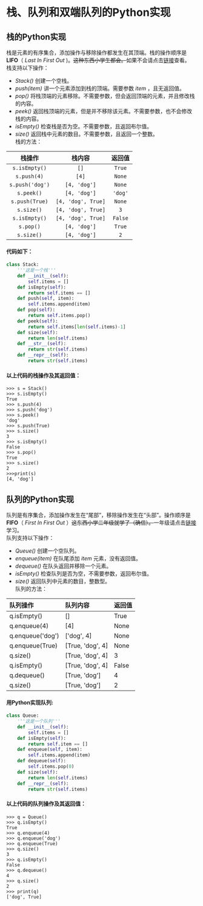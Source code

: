 # 栈、队列和双端队列的Python实现
## 栈的Python实现
栈是元素的有序集合，添加操作与移除操作都发生在其顶端。栈的操作顺序是**LIFO**（ _Last In First Out_ )。~~这种东西小学生都会。~~如果不会请点击[链接](https://baike.baidu.com/item/%E6%A0%88/12808149)查看。   
栈支持以下操作：   
- _Stack()_ 创建一个空栈。
- _push(item)_ 讲一个元素添加到栈的顶端。需要参数 _item_ ，且无返回值。
-  _pop()_ 将栈顶端的元素移除。不需要参数，但会返回顶端的元素，并且修改栈的内容。
-  _peek()_ 返回栈顶端的元素，但是并不移除该元素。不需要参数，也不会修改栈的内容。
-  _isEmpty()_ 检查栈是否为空。不需要参数，且返回布尔值。
-  _size()_ 返回栈中元素的数目。不需要参数，且返回一个整数。  
栈的方法：   


|栈操作|栈内容|返回值|
|:--:|:--:|:--:|
|`s.isEmpty()`|`[]`|`True`|
|`s.push(4)`|`[4]`|`None`|
|`s.push('dog')`|`[4, 'dog']`|`None`|
|`s.peek()`|`[4, 'dog']`|`'dog'`|
|`s.push(True)`|`[4, 'dog', True]`|`None`|
|`s.size()`|`[4, 'dog', True]`|`3`|
|`s.isEmpty()`|`[4, 'dog', True]`|`False`|
|`s.pop()`|`[4, 'dog']`|`True`|
|`s.size()`|`[4, 'dog']`|`2`|

#### 代码如下：   
```python
class Stack:
    '''这是一个栈'''
    def __init__(self):
        self.items = []
    def isEmpty(self):
        return self.items == []
    def push(self, item):
        self.items.append(item)
    def pop(self):
        return self.items.pop()
    def peek(self):
        return self.items[len(self.items)-1]
    def size(self):
        return len(self.items)
    def __str__(self):
        return str(self.items)
    def __repr__(self):
        return str(self.items)
```   
#### 以上代码的栈操作及其返回值：
```
>>> s = Stack()
>>> s.isEmpty()
True
>>> s.push(4)
>>> s.push('dog')
>>> s.peek()
'dog'
>>> s.push(True)
>>> s.size()
3
>>> s.isEmpty()
False
>>> s.pop()
True
>>> s.size()
2
>>>print(s)
[4, 'dog']
```
## 队列的Python实现
队列是有序集合，添加操作发生在“尾部”，移除操作发生在“头部”。操作顺序是**FIFO**（ _First In First Out_ ）~~这东西小学二年级就学了（确信）。~~一年级请点击[链接](https://baike.baidu.com/item/%E9%98%9F%E5%88%97/14580481)学习。   
队列支持以下操作：
-  _Queue()_ 创建一个空队列。
- _enqueue(item)_ 在队尾添加 _item_ 元素，没有返回值。
- _dequeue()_ 在队头返回并移除一个元素。
- _isEmpty()_ 检查队列是否为空，不需要参数，返回布尔值。
- _size()_ 返回队列中元素的数目，整数型。   
队列的方法：   

| 队列操作 | 队列内容 | 返回值 |
| :----------- | :----------- | :----------- |
| q.isEmpty() | [] | True |
| q.enqueue(4) | [4] | None |
| q.enqueue('dog') | ['dog', 4] | None |
| q.enqueue(True) | [True, 'dog', 4] | None |
| q.size() | [True, 'dog', 4] | 3 |
| q.isEmpty() | [True, 'dog', 4] | False |
| q.dequeue() | [True, 'dog'] | 4 |
| q.size() | [True, 'dog'] | 2 |
#### 用Python实现队列:   
```python
class Queue:
    '''这是一个队列'''
    def __init__(self):
        self.items = []
    def isEmpty(self):
        return self.item == []
    def enqueue(self, item):
        self.items.append(item)
    def dequeue(self):
        self.items.pop(0)
    def size(self):
        return len(self.items)
    def __repr__(self):
        return str(self.items)
```
#### 以上代码的队列操作及其返回值：   
```
>>> q = Queue()
>>> q.isEmpty()
True
>>> q.enqueue(4)
>>> q.enqueue('dog')
>>> q.enqueue(True)
>>> q.size()
3
>>> q.isEmpty()
False
>>> q.dequeue()
4
>>> q.size()
2
>>> print(q)
['dog', True]
```
